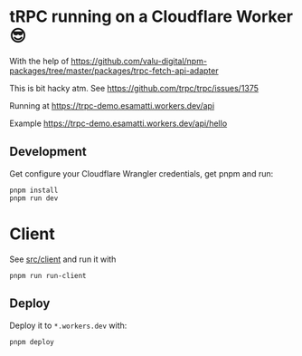 # tRPC running on a Cloudflare Worker 😎

With the help of https://github.com/valu-digital/npm-packages/tree/master/packages/trpc-fetch-api-adapter

This is bit hacky atm. See https://github.com/trpc/trpc/issues/1375


Running at https://trpc-demo.esamatti.workers.dev/api

Example https://trpc-demo.esamatti.workers.dev/api/hello

## Development

Get configure your Cloudflare Wrangler credentials, get pnpm and run:

```
pnpm install
pnpm run dev
```

# Client

See [src/client](/src/client.ts) and run it with

```
pnpm run run-client
```

## Deploy

Deploy it to `*.workers.dev` with:

```
pnpm deploy
```
